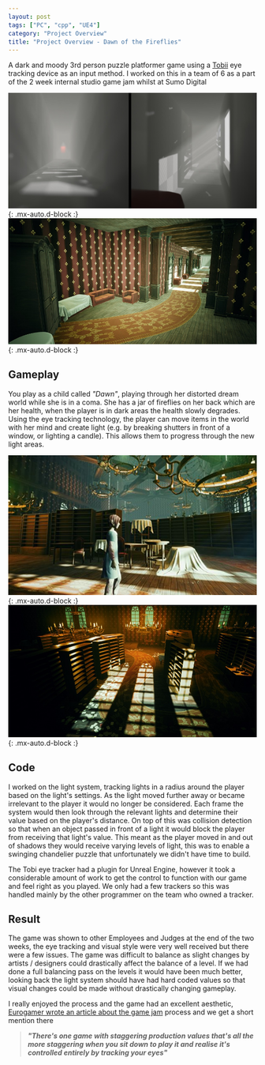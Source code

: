 ```yaml
---
layout: post
tags: ["PC", "cpp", "UE4"]
category: "Project Overview"
title: "Project Overview - Dawn of the Fireflies"
---
```


A dark and moody 3rd person puzzle platformer game using a [Tobii](https://tobiigaming.com/) eye tracking device as an input method. I worked on this in a team of 6 as a part of the 2 week internal studio game jam whilst at Sumo Digital

![Corridor with volumetrics](/assets/img/projects/fireflies/corridor0.jpg){: .mx-auto.d-block :}
![Corridor old wardrobes and sofas](/assets/img/projects/fireflies/corridor1.jpg){: .mx-auto.d-block :}

## Gameplay

You play as a child called *"Dawn"*, playing through her distorted dream world while she is in a coma. She has a jar of fireflies on her back which are her health, when the player is in dark areas the health slowly degrades. Using the eye tracking technology, the player can move items in the world with her mind and create light (e.g. by breaking shutters in front of a window, or lighting a candle). This allows them to progress through the new light areas.

![Dawn in the library](/assets/img/projects/fireflies/library0.jpg){: .mx-auto.d-block :}
![Moving lights in the library](/assets/img/projects/fireflies/library1.jpg){: .mx-auto.d-block :}

## Code

I worked on the light system, tracking lights in a radius around the player based on the light's settings. As the light moved further away or became irrelevant to the player it would no longer be considered. Each frame the system would then look through the relevant lights and determine their value based on the player's distance. On top of this was collision detection so that when an object passed in front of a light it would block the player from receiving that light's value. This meant as the player moved in and out of shadows they would receive varying levels of light, this was to enable a swinging chandelier puzzle that unfortunately we didn't have time to build.

The Tobi eye tracker had a plugin for Unreal Engine, however it took a considerable amount of work to get the control to function with our game and feel right as you played. We only had a few trackers so this was handled mainly by the other programmer on the team who owned a tracker.

## Result

The game was shown to other Employees and Judges at the end of the two weeks, the eye tracking and visual style were very well received but there were a few issues. The game was difficult to balance as slight changes by artists / designers could drastically affect the balance of a level. If we had done a full balancing pass on the levels it would have been much better, looking back the light system should have had hard coded values so that visual changes could be made without drastically changing gameplay.

I really enjoyed the process and the game had an excellent aesthetic, [Eurogamer wrote an article about the game jam](http://www.eurogamer.net/articles/2017-08-27-inside-sumos-game-jam) process and we get a short mention there

> ***"There's one game with staggering production values that's all the more staggering when you sit down to play it and realise it's controlled entirely by tracking your eyes"***